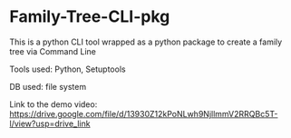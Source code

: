 # Family-Tree-CLI-pkg

This is a python CLI tool wrapped as a python package to create a family tree via Command Line

Tools used: Python, Setuptools

DB used: file system

Link to the demo video: https://drive.google.com/file/d/13930Z12kPoNLwh9NjllmmV2RRQBc5T-l/view?usp=drive_link
